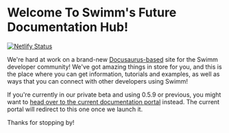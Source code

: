 # Welcome To Swimm's Future Documentation Hub!

[![Netlify Status](https://api.netlify.com/api/v1/badges/406e0c69-b32b-419a-9a77-5b34f3638d51/deploy-status)](https://app.netlify.com/sites/upbeat-hermann-fbaf53/deploys)

We're hard at work on a brand-new [Docusaurus-based](http://docusaurus.io) site
for the Swimm developer community! We've got amazing things in store for you, 
and this is the place where you can get information, tutorials and examples, as
well as ways that you can connect with other developers using Swimm!

If you're currently in our private beta and using 0.5.9 or previous, you might
want to [head over to the current documentation portal](https://docs.swimm.live) instead.
The current portal will redirect to this one once we launch it. 

Thanks for stopping by!
